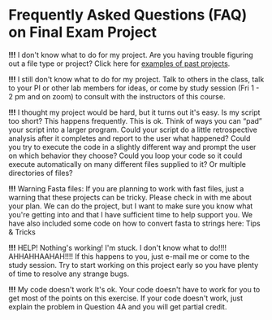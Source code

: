 # Frequently Asked Questions (FAQ) on Final Exam Project

**!!!** I don't know what to do for my project. Are you having trouble figuring out a file type or project? Click here for [examples of past projects](FAQ_on_Exam_Project.md).

**!!!** I still don't know what to do for my project. Talk to others in the class, talk to your PI or other lab members for ideas, or come by study session (Fri 1 - 2 pm and on zoom) to consult with the instructors of this course.

**!!!** I thought my project would be hard, but it turns out it's easy. Is my script too short? This happens frequently. This is ok. Think of ways you can “pad” your script into a larger program. Could your script do a little retrospective analysis after it completes and report to the user what happened? Could you try to execute the code in a slightly different way and prompt the user on which behavior they choose? Could you loop your code so it could execute automatically on many different files supplied to it? Or multiple directories of files?

**!!!** Warning Fasta files: If you are planning to work with fast files, just a warning that these projects can be tricky. Please check in with me about your plan. We can do the project, but I want to make sure you know what you're getting into and that I have sufficient time to help support you. We have also included some code on how to convert fasta to strings here: Tips & Tricks

**!!!** HELP! Nothing's working! I'm stuck. I don't know what to do!!!! AHHAHHAAHAH!!!! If this happens to you, just e-mail me or come to the study session. Try to start working on this project early so you have plenty of time to resolve any strange bugs.

**!!!** My code doesn't work It's ok. Your code doesn't have to work for you to get most of the points on this exercise. If your code doesn't work, just explain the problem in Question 4A and you will get partial credit.
